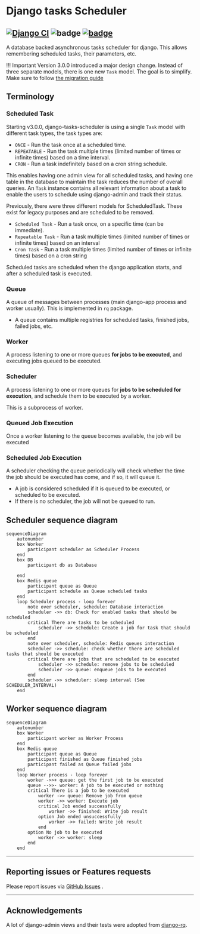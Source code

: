 # Django tasks Scheduler

[![Django CI][badge]][2]
![badge][coverage]
[![badge](https://img.shields.io/pypi/dm/django-tasks-scheduler)](https://pypi.org/project/django-tasks-scheduler/)
---


A database backed asynchronous tasks scheduler for django.
This allows remembering scheduled tasks, their parameters, etc.

!!! Important
    Version 3.0.0 introduced a major design change. Instead of three separate models, there is one new `Task` model.
    The goal is to simplify.
    Make sure to follow [the migration guide](migrate_to_v3.md)


## Terminology

### Scheduled Task

Starting v3.0.0, django-tasks-scheduler is using a single `Task` model with different task types, the task types are:

- `ONCE` - Run the task once at a scheduled time.
- `REPEATABLE` - Run the task multiple times (limited number of times or infinite times) based on a time interval.
- `CRON` - Run a task indefinitely based on a cron string schedule.

This enables having one admin view for all scheduled tasks, and having one table in the database to maintain the task
reduces the number of overall queries.
An `Task` instance contains all relevant information about a task to enable the users to schedule using django-admin and
track their status.

Previously, there were three different models for ScheduledTask. These exist for legacy purposes and are scheduled to
be removed.

* `Scheduled Task` - Run a task once, on a specific time (can be immediate).
* `Repeatable Task` - Run a task multiple times (limited number of times or infinite times) based on an interval
* `Cron Task` - Run a task multiple times (limited number of times or infinite times) based on a cron string

Scheduled tasks are scheduled when the django application starts, and after a scheduled task is executed.

### Queue

A queue of messages between processes (main django-app process and worker usually).
This is implemented in `rq` package.

* A queue contains multiple registries for scheduled tasks, finished jobs, failed jobs, etc.

### Worker

A process listening to one or more queues **for jobs to be executed**, and executing jobs queued to be
executed.

### Scheduler

A process listening to one or more queues for **jobs to be scheduled for execution**, and schedule them
to be executed by a worker.

This is a subprocess of worker.

### Queued Job Execution

Once a worker listening to the queue becomes available, the job will be executed

### Scheduled Job Execution

A scheduler checking the queue periodically will check whether the time the job should be executed has come, and if so,
it will queue it.

* A job is considered scheduled if it is queued to be executed, or scheduled to be executed.
* If there is no scheduler, the job will not be queued to run.

## Scheduler sequence diagram

```mermaid
sequenceDiagram
    autonumber
    box Worker
        participant scheduler as Scheduler Process
    end
    box DB
        participant db as Database

    end
    box Redis queue
        participant queue as Queue
        participant schedule as Queue scheduled tasks
    end
    loop Scheduler process - loop forever
        note over scheduler, schedule: Database interaction
        scheduler ->> db: Check for enabled tasks that should be scheduled
        critical There are tasks to be scheduled
            scheduler ->> schedule: Create a job for task that should be scheduled
        end
        note over scheduler, schedule: Redis queues interaction
        scheduler ->> schedule: check whether there are scheduled tasks that should be executed
        critical there are jobs that are scheduled to be executed
            scheduler ->> schedule: remove jobs to be scheduled
            scheduler ->> queue: enqueue jobs to be executed
        end
        scheduler ->> scheduler: sleep interval (See SCHEDULER_INTERVAL)
    end
```

## Worker sequence diagram

```mermaid
sequenceDiagram
    autonumber
    box Worker
        participant worker as Worker Process
    end
    box Redis queue
        participant queue as Queue
        participant finished as Queue finished jobs
        participant failed as Queue failed jobs
    end
    loop Worker process - loop forever
        worker ->>+ queue: get the first job to be executed
        queue -->>- worker: A job to be executed or nothing
        critical There is a job to be executed
            worker ->> queue: Remove job from queue
            worker ->> worker: Execute job
            critical Job ended successfully
                worker ->> finished: Write job result
            option Job ended unsuccessfully
                worker ->> failed: Write job result
            end
        option No job to be executed
            worker ->> worker: sleep
        end
    end
```

---

## Reporting issues or Features requests

Please report issues via [GitHub Issues][issues] .

---

## Acknowledgements

A lot of django-admin views and their tests were adopted from [django-rq][django-rq].

[badge]:https://github.com/django-commons/django-tasks-scheduler/actions/workflows/test.yml/badge.svg

[2]:https://github.com/django-commons/django-tasks-scheduler/actions/workflows/test.yml

[coverage]:https://img.shields.io/endpoint?url=https://gist.githubusercontent.com/cunla/b756396efb895f0e34558c980f1ca0c7/raw/django-tasks-scheduler-4.json

[pypi-downloads]:https://img.shields.io/pypi/dm/django-tasks-scheduler

[pypi]:https://pypi.org/project/django-tasks-scheduler/

[issues]:https://github.com/django-commons/django-tasks-scheduler/issues

[django-rq]:https://github.com/rq/django-rq
